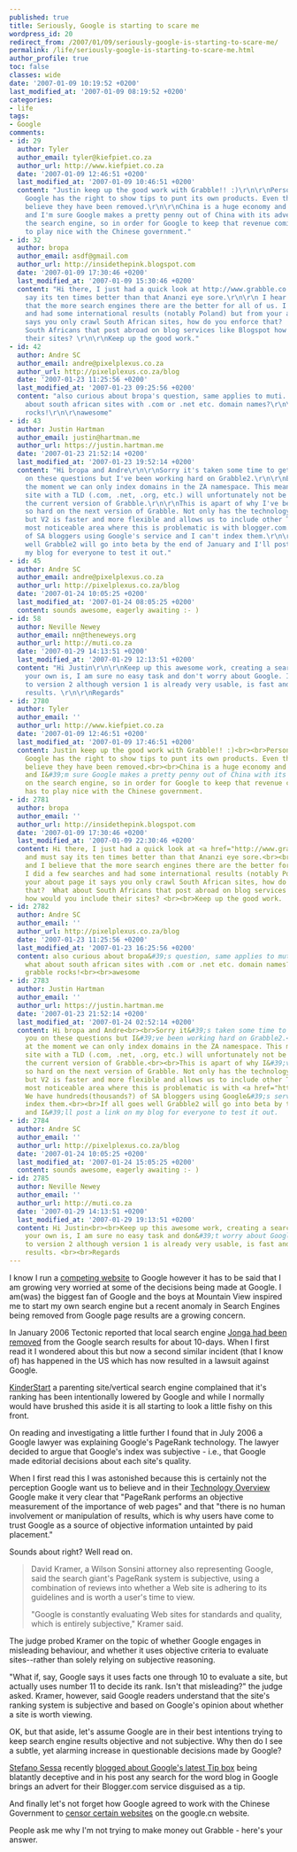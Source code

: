 ```yaml
---
published: true
title: Seriously, Google is starting to scare me
wordpress_id: 20
redirect_from: /2007/01/09/seriously-google-is-starting-to-scare-me/
permalink: /life/seriously-google-is-starting-to-scare-me.html
author_profile: true
toc: false
classes: wide
date: '2007-01-09 10:19:52 +0200'
last_modified_at: '2007-01-09 08:19:52 +0200'
categories:
- life
tags:
- Google
comments:
- id: 29
  author: Tyler
  author_email: tyler@kiefpiet.co.za
  author_url: http://www.kiefpiet.co.za
  date: '2007-01-09 12:46:51 +0200'
  last_modified_at: '2007-01-09 10:46:51 +0200'
  content: "Justin keep up the good work with Grabble!! :)\r\n\r\nPersonally I believe
    Google has the right to show tips to punt its own products. Even though now I
    believe they have been removed.\r\n\r\nChina is a huge economy and a big market
    and I'm sure Google makes a pretty penny out of China with its advertising on
    the search engine, so in order for Google to keep that revenue coming in it has
    to play nice with the Chinese government."
- id: 32
  author: bropa
  author_email: asdf@gmail.com
  author_url: http://insidethepink.blogspot.com
  date: '2007-01-09 17:30:46 +0200'
  last_modified_at: '2007-01-09 15:30:46 +0200'
  content: "Hi there, I just had a quick look at http://www.grabble.co.za and must
    say its ten times better than that Ananzi eye sore.\r\n\r\n I hear you and I believe
    that the more search engines there are the better for all of us. I did a few searches
    and had some international results (notably Poland) but from your about page it
    says you only crawl South African sites, how do you enforce that?  What about
    South Africans that post abroad on blog services like Blogspot how would you include
    their sites? \r\n\r\nKeep up the good work."
- id: 42
  author: Andre SC
  author_email: andre@pixelplexus.co.za
  author_url: http://pixelplexus.co.za/blog
  date: '2007-01-23 11:25:56 +0200'
  last_modified_at: '2007-01-23 09:25:56 +0200'
  content: "also curious about bropa's question, same applies to muti...\r\nand what
    about south african sites with .com or .net etc. domain names?\r\n\r\nstill, grabble
    rocks!\r\n\r\nawesome"
- id: 43
  author: Justin Hartman
  author_email: justin@hartman.me
  author_url: https://justin.hartman.me
  date: '2007-01-23 21:52:14 +0200'
  last_modified_at: '2007-01-23 19:52:14 +0200'
  content: "Hi bropa and Andre\r\n\r\nSorry it's taken some time to get back to you
    on these questions but I've been working hard on Grabble2.\r\n\r\nBasically at
    the moment we can only index domains in the ZA namespace. This means that any
    site with a TLD (.com, .net, .org, etc.) will unfortunately not be indexed in
    the current version of Grabble.\r\n\r\nThis is apart of why I've been working
    so hard on the next version of Grabble. Not only has the technology been re-written
    but V2 is faster and more flexible and allows us to include other TLD names.\r\n\r\nThe
    most noticeable area where this is problematic is with blogger.com. We have hundreds(thousands?)
    of SA bloggers using Google's service and I can't index them.\r\n\r\nIf all goes
    well Grabble2 will go into beta by the end of January and I'll post a link on
    my blog for everyone to test it out."
- id: 45
  author: Andre SC
  author_email: andre@pixelplexus.co.za
  author_url: http://pixelplexus.co.za/blog
  date: '2007-01-24 10:05:25 +0200'
  last_modified_at: '2007-01-24 08:05:25 +0200'
  content: sounds awesome, eagerly awaiting :- )
- id: 58
  author: Neville Newey
  author_email: nn@theneweys.org
  author_url: http://muti.co.za
  date: '2007-01-29 14:13:51 +0200'
  last_modified_at: '2007-01-29 12:13:51 +0200'
  content: "Hi Justin\r\n\r\nKeep up this awesome work, creating a search engine on
    your own is, I am sure no easy task and don't worry about Google. I look forward
    to version 2 although version 1 is already very usable, is fast and has relevant
    results. \r\n\r\nRegards"
- id: 2780
  author: Tyler
  author_email: ''
  author_url: http://www.kiefpiet.co.za
  date: '2007-01-09 12:46:51 +0200'
  last_modified_at: '2007-01-09 17:46:51 +0200'
  content: Justin keep up the good work with Grabble!! :)<br><br>Personally I believe
    Google has the right to show tips to punt its own products. Even though now I
    believe they have been removed.<br><br>China is a huge economy and a big market
    and I&#39;m sure Google makes a pretty penny out of China with its advertising
    on the search engine, so in order for Google to keep that revenue coming in it
    has to play nice with the Chinese government.
- id: 2781
  author: bropa
  author_email: ''
  author_url: http://insidethepink.blogspot.com
  date: '2007-01-09 17:30:46 +0200'
  last_modified_at: '2007-01-09 22:30:46 +0200'
  content: Hi there, I just had a quick look at <a href="http://www.grabble.co.za">http://www.grabble.co.za</a>
    and must say its ten times better than that Ananzi eye sore.<br><br> I hear you
    and I believe that the more search engines there are the better for all of us.
    I did a few searches and had some international results (notably Poland) but from
    your about page it says you only crawl South African sites, how do you enforce
    that?  What about South Africans that post abroad on blog services like Blogspot
    how would you include their sites? <br><br>Keep up the good work.
- id: 2782
  author: Andre SC
  author_email: ''
  author_url: http://pixelplexus.co.za/blog
  date: '2007-01-23 11:25:56 +0200'
  last_modified_at: '2007-01-23 16:25:56 +0200'
  content: also curious about bropa&#39;s question, same applies to muti...<br>and
    what about south african sites with .com or .net etc. domain names?<br><br>still,
    grabble rocks!<br><br>awesome
- id: 2783
  author: Justin Hartman
  author_email: ''
  author_url: https://justin.hartman.me
  date: '2007-01-23 21:52:14 +0200'
  last_modified_at: '2007-01-24 02:52:14 +0200'
  content: Hi bropa and Andre<br><br>Sorry it&#39;s taken some time to get back to
    you on these questions but I&#39;ve been working hard on Grabble2.<br><br>Basically
    at the moment we can only index domains in the ZA namespace. This means that any
    site with a TLD (.com, .net, .org, etc.) will unfortunately not be indexed in
    the current version of Grabble.<br><br>This is apart of why I&#39;ve been working
    so hard on the next version of Grabble. Not only has the technology been re-written
    but V2 is faster and more flexible and allows us to include other TLD names.<br><br>The
    most noticeable area where this is problematic is with <a href="http://blogger.com">blogger.com</a>.
    We have hundreds(thousands?) of SA bloggers using Google&#39;s service and I can&#39;t
    index them.<br><br>If all goes well Grabble2 will go into beta by the end of January
    and I&#39;ll post a link on my blog for everyone to test it out.
- id: 2784
  author: Andre SC
  author_email: ''
  author_url: http://pixelplexus.co.za/blog
  date: '2007-01-24 10:05:25 +0200'
  last_modified_at: '2007-01-24 15:05:25 +0200'
  content: sounds awesome, eagerly awaiting :- )
- id: 2785
  author: Neville Newey
  author_email: ''
  author_url: http://muti.co.za
  date: '2007-01-29 14:13:51 +0200'
  last_modified_at: '2007-01-29 19:13:51 +0200'
  content: Hi Justin<br><br>Keep up this awesome work, creating a search engine on
    your own is, I am sure no easy task and don&#39;t worry about Google. I look forward
    to version 2 although version 1 is already very usable, is fast and has relevant
    results. <br><br>Regards
---
```

I know I run a <a href="http://www.grabble.co.za">competing website</a> to Google however it has to be said that I am growing very worried at some of the decisions being made at Google. I am(was) the biggest fan of Google and the boys at Mountain View inspired me to start my own search engine but a recent anomaly in Search Engines being removed from Google page results are a growing concern.

In January 2006 Tectonic reported that local search engine <a href="http://www.tectonic.co.za/view.php?action=view&id=828&topic=">Jonga had been removed</a> from the Google search results for about 10-days. When I first read it I wondered about this but now a second similar incident (that I know of) has happened in the US which has now resulted in a lawsuit against Google.

<a href="http://www.kinderstart.com/">KinderStart</a> a parenting site/vertical search engine complained that it's ranking has been intentionally lowered by Google and while I normally would have brushed this aside it is all starting to look a little fishy on this front.

On reading and investigating a little further I found that in July 2006 a Google lawyer was explaining Google's PageRank technology. The lawyer decided to argue that Google's index was subjective - i.e., that Google made editorial decisions about each site's quality.

When I first read this I was astonished because this is certainly not the perception Google want us to believe and in their <a href="http://www.google.com/corporate/tech.html">Technology Overview</a> Google make it very clear that "PageRank performs an objective measurement of the importance of web pages" and that "there is no human involvement or manipulation of results, which is why users have come to trust Google as a source of objective information untainted by paid placement."

Sounds about right? Well read on.

>David Kramer, a Wilson Sonsini attorney also representing Google, said the search giant's PageRank system is subjective, using a combination of reviews into whether a Web site is adhering to its guidelines and is worth a user's time to view.
>
>"Google is constantly evaluating Web sites for standards and quality, which is entirely subjective," Kramer said.

The judge probed Kramer on the topic of whether Google engages in misleading behaviour, and whether it uses objective criteria to evaluate sites--rather than solely relying on subjective reasoning.

"What if, say, Google says it uses facts one through 10 to evaluate a site, but actually uses number 11 to decide its rank. Isn't that misleading?" the judge asked.
Kramer, however, said Google readers understand that the site's ranking system is subjective and based on Google's opinion about whether a site is worth viewing.

OK, but that aside, let's assume Google are in their best intentions trying to keep search engine results objective and not subjective. Why then do I see a subtle, yet alarming increase in questionable decisions made by Google?

<a href="http://sessa.wordpress.com/">Stefano Sessa</a> recently <a href="http://sessa.wordpress.com/2006/12/21/googles-tip-blatantly-deceptive/">blogged about Google's latest Tip box</a> being blatantly deceptive and in his post any search for the word blog in Google brings an advert for their Blogger.com service disguised as a tip.

And finally let's not forget how Google agreed to work with the Chinese Government to <a href="http://blog.outer-court.com/censored/">censor certain websites</a> on the google.cn website.

People ask me why I'm not trying to make money out Grabble - here's your answer.
